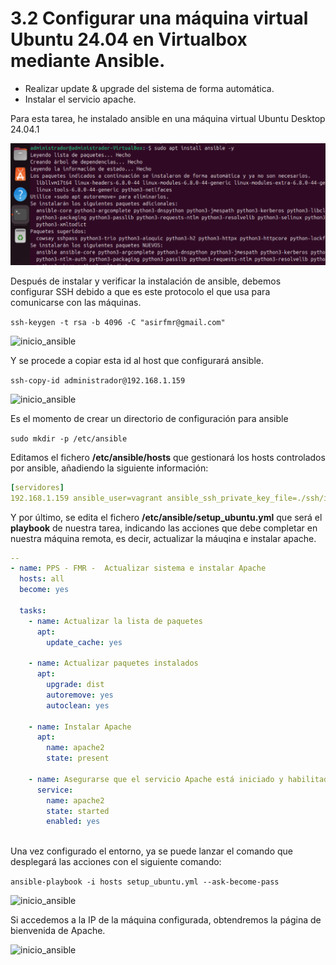 # 3.2 Configurar una máquina virtual Ubuntu 24.04 en Virtualbox mediante Ansible.

- Realizar update & upgrade del sistema de forma automática. 
- Instalar el servicio apache. 

Para esta tarea, he instalado ansible en una máquina virtual Ubuntu Desktop 24.04.1

![inicio_ansible](https://github.com/PPS13030588/terraform/blob/main/images/instalar_ansible.png)

Después de instalar y verificar la instalación de ansible, debemos configurar SSH debido a que es este protocolo el que usa para comunicarse con las máquinas.

```ssh-keygen -t rsa -b 4096 -C "asirfmr@gmail.com"```

![inicio_ansible](https://github.com/PPS13030588/terraform/blob/main/images/generar_ssh_ansible.png)


Y se procede a copiar esta id al host que configurará ansible.

``` ssh-copy-id administrador@192.168.1.159  ```

![inicio_ansible](https://github.com/PPS13030588/terraform/blob/main/images/ssh_añadida_ansible.png)

Es el momento de crear un directorio de configuración para ansible

``` sudo mkdir -p /etc/ansible ```

Editamos el fichero **/etc/ansible/hosts** que gestionará los hosts controlados por ansible, añadiendo la siguiente información:

```yaml 
[servidores]
192.168.1.159 ansible_user=vagrant ansible_ssh_private_key_file=./ssh/id_rsa
```
Y por último, se edita el fichero **/etc/ansible/setup_ubuntu.yml** que será el **playbook** de nuestra tarea, indicando las acciones que debe completar en nuestra máquina remota, es decir, actualizar la máuqina e instalar apache.

```yaml
--
- name: PPS - FMR -  Actualizar sistema e instalar Apache
  hosts: all
  become: yes

  tasks:
    - name: Actualizar la lista de paquetes
      apt:
        update_cache: yes

    - name: Actualizar paquetes instalados
      apt:
        upgrade: dist
        autoremove: yes
        autoclean: yes

    - name: Instalar Apache
      apt:
        name: apache2
        state: present

    - name: Asegurarse que el servicio Apache está iniciado y habilitado
      service:
        name: apache2
        state: started
        enabled: yes
        
```
Una vez configurado el entorno, ya se puede lanzar el comando que desplegará las acciones con el siguiente comando: 

``` ansible-playbook -i hosts setup_ubuntu.yml --ask-become-pass ```


![inicio_ansible](https://github.com/PPS13030588/terraform/blob/main/images/ansible_ejecutado_ok.png)

Si accedemos a la IP de la máquina configurada, obtendremos la página de bienvenida de Apache.

![inicio_ansible](https://github.com/PPS13030588/terraform/blob/main/images/apache_ansible.png)

